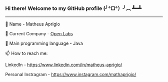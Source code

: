 ###  Hi there! Welcome to my GitHub profile (╯°□°）╯︵ ┻━┻
___

🤖 Name - Matheus Aprigio 

🚀 Current Company - [Open Labs](https://www.openlabs.com.br/br/)

💙 Main programming language - Java 

📫 How to reach me:

LinkedIn -  https://www.linkedin.com/in/matheus-aprigio/

Personal Instragram - https://www.instagram.com/mathaprigio/

